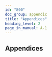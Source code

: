 ```yaml
---
id: "800"
doc_group: appendix
title: "Appendices"
heading_level: 2
page_in_manual: A-1
---
```


## Appendices
